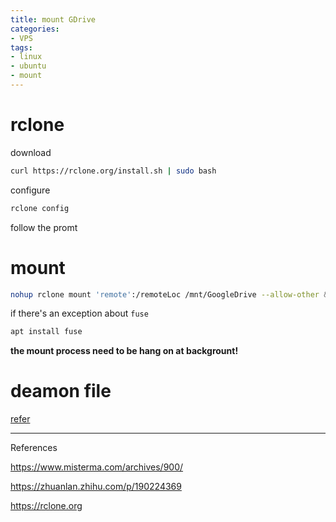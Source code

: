 ```yaml
---
title: mount GDrive
categories: 
- VPS
tags: 
- linux
- ubuntu
- mount
---
```


# rclone

download

```sh
curl https://rclone.org/install.sh | sudo bash
```

configure

```sh
rclone config
```

follow the promt

# mount

```sh
nohup rclone mount 'remote':/remoteLoc /mnt/GoogleDrive --allow-other &> mnt_gd.out&
```

if there's an exception about `fuse`

```sh
apt install fuse
```

**the mount process need to be hang on at backgrount!**

# deamon file

[refer](https://zhujitips.com/sh/rcloned)



----

References

https://www.misterma.com/archives/900/

https://zhuanlan.zhihu.com/p/190224369

https://rclone.org